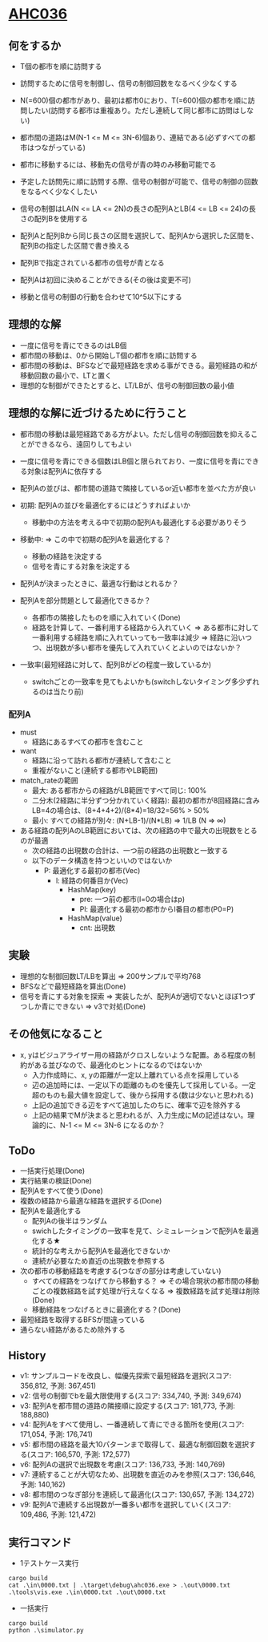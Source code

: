 # [AHC036](https://atcoder.jp/contests/ahc036)

## 何をするか

- T個の都市を順に訪問する
- 訪問するために信号を制御し、信号の制御回数をなるべく少なくする

- N(=600)個の都市があり、最初は都市0におり、T(=600)個の都市を順に訪問したい(訪問する都市は重複あり。ただし連続して同じ都市に訪問はしない)
- 都市間の道路はM(N-1 <= M <= 3N-6)個あり、連結である(必ずすべての都市はつながっている)
- 都市に移動するには、移動先の信号が青の時のみ移動可能でる
- 予定した訪問先に順に訪問する際、信号の制御が可能で、信号の制御の回数をなるべく少なくしたい
- 信号の制御はLA(N <= LA <= 2N)の長さの配列AとLB(4 <= LB <= 24)の長さの配列Bを使用する
- 配列Aと配列Bから同じ長さの区間を選択して、配列Aから選択した区間を、配列Bの指定した区間で書き換える
- 配列Bで指定されている都市の信号が青となる
- 配列Aは初回に決めることができる(その後は変更不可)
- 移動と信号の制御の行動を合わせて10^5以下にする

## 理想的な解

- 一度に信号を青にできるのはLB個
- 都市間の移動は、0から開始しT個の都市を順に訪問する
- 都市間の移動は、BFSなどで最短経路を求める事ができる。最短経路の和が移動回数の最小で、LTと置く
- 理想的な制御ができたとすると、LT/LBが、信号の制御回数の最小値

## 理想的な解に近づけるために行うこと

- 都市間の移動は最短経路である方がよい。ただし信号の制御回数を抑えることができるなら、遠回りしてもよい
- 一度に信号を青にできる個数はLB個と限られており、一度に信号を青にできる対象は配列Aに依存する
- 配列Aの並びは、都市間の道路で隣接しているor近い都市を並べた方が良い

- 初期: 配列Aの並びを最適化するにはどうすればよいか
  - 移動中の方法を考える中で初期の配列Aも最適化する必要がありそう
- 移動中: => この中で初期の配列Aを最適化する？
  - 移動の経路を決定する
  - 信号を青にする対象を決定する

- 配列Aが決まったときに、最適な行動はとれるか？
- 配列Aを部分問題として最適化できるか？
  - 各都市の隣接したものを順に入れていく(Done)
  - 経路を計算して、一番利用する経路から入れていく => ある都市に対して一番利用する経路を順に入れていっても一致率は減少 => 経路に沿いつつ、出現数が多い都市を優先して入れていくとよいのではないか？

- 一致率(最短経路に対して、配列Bがどの程度一致しているか)
  - switchごとの一致率を見てもよいかも(switchしないタイミング多少ずれるのは当たり前)

### 配列A

- must
  - 経路にあるすべての都市を含むこと
- want
  - 経路に沿って訪れる都市が連続して含むこと
  - 重複がないこと(連続する都市やLB範囲)
- match_rateの範囲
  - 最大: ある都市からの経路がLB範囲ですべて同じ: 100%
  - 二分木(2経路に半分ずつ分かれていく経路): 最初の都市が8回経路に含みLB=4の場合は、(8+4+4+2)/(8*4)=18/32=56% > 50%
  - 最小: すべての経路が別々: (N+LB-1)/(N*LB) => 1/LB (N => ∞)
- ある経路の配列AのLB範囲においては、次の経路の中で最大の出現数をとるのが最適
  - 次の経路の出現数の合計は、一つ前の経路の出現数と一致する
  - 以下のデータ構造を持つといいのではないか
    - P: 最適化する最初の都市(Vec)
      - l: 経路の何番目か(Vec)
        - HashMap(key)
          - pre: 一つ前の都市(l=0の場合はp)
          - Pl: 最適化する最初の都市からl番目の都市(P0=P)
        - HashMap(value)
          - cnt: 出現数

## 実験

- 理想的な制御回数LT/LBを算出 => 200サンプルで平均768
- BFSなどで最短経路を算出(Done)
- 信号を青にする対象を探索 => 実装したが、配列Aが適切でないとほぼ1つずつしか青にできない => v3で対処(Done)

## その他気になること

- x, yはビジュアライザー用の経路がクロスしないような配置。ある程度の制約がある並びなので、最適化のヒントになるのではないか
  - 入力作成時に、x, yの距離が一定以上離れている点を採用している
  - 辺の追加時には、一定以下の距離のものを優先して採用している。一定超のものも最大値を設定して、後から採用する(数は少ないと思われる)
  - 上記の追加できる辺をすべて追加したのちに、確率で辺を除外する
  - 上記の結果でMが決まると思われるが、入力生成にMの記述はない。理論的に、N-1 <= M <= 3N-6 になるのか？

## ToDo

- 一括実行処理(Done)
- 実行結果の検証(Done)
- 配列Aをすべて使う(Done)
- 複数の経路から最適な経路を選択する(Done)
- 配列Aを最適化する
  - 配列Aの後半はランダム
  - swichしたタイミングの一致率を見て、シミュレーションで配列Aを最適化する★
  - 統計的な考えから配列Aを最適化できないか
  - 連続が必要なため直近の出現数を参照する
- 次の都市の移動経路を考慮する(つなぎの部分は考慮していない)
  - すべての経路をつなげてから移動する？ => その場合現状の都市間の移動ごとの複数経路を試す処理が行えなくなる => 複数経路を試す処理は削除(Done)
  - 移動経路をつなげるときに最適化する？(Done)
- 最短経路を取得するBFSが間違っている
- 通らない経路があるため除外する

## History

- v1: サンプルコードを改良し、幅優先探索で最短経路を選択(スコア: 356,812, 予測: 367,451)
- v2: 信号の制御でbを最大限使用する(スコア: 334,740, 予測: 349,674)
- v3: 配列Aを都市間の道路の隣接順に設定する(スコア: 181,773, 予測: 188,880)
- v4: 配列Aをすべて使用し、一番連続して青にできる箇所を使用(スコア: 171,054, 予測: 176,741)
- v5: 都市間の経路を最大10パターンまで取得して、最適な制御回数を選択する(スコア: 166,570, 予測: 172,577)
- v6: 配列Aの選択で出現数を考慮(スコア: 136,733, 予測: 140,769)
- v7: 連続することが大切なため、出現数を直近のみを参照(スコア: 136,646, 予測: 140,162)
- v8: 都市間のつなぎ部分を連続して最適化(スコア: 130,657, 予測: 134,272)
- v9: 配列Aで連続する出現数が一番多い都市を選択していく(スコア: 109,486, 予測: 121,472)

## 実行コマンド

- 1テストケース実行

```
cargo build
cat .\in\0000.txt | .\target\debug\ahc036.exe > .\out\0000.txt
.\tools\vis.exe .\in\0000.txt .\out\0000.txt
```

- 一括実行

```
cargo build
python .\simulator.py
```

